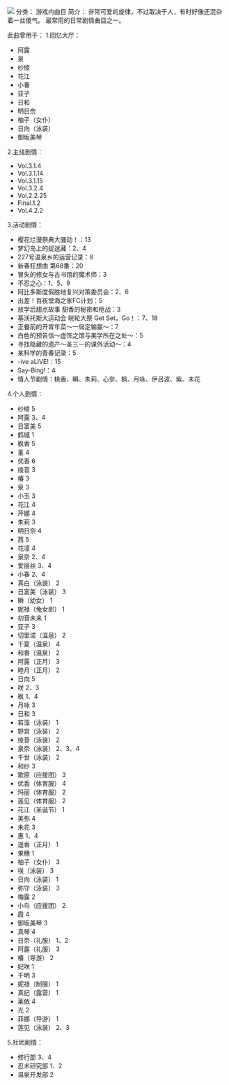 ![](//static.kivo.wiki/images/music/cover/OGvrDcfc76gNh8J3UjjpI04C7nKYfM28.png)
分类： 游戏内曲目
简介：
非常可爱的旋律，不过取决于人，有时好像还混杂着一丝傻气。
最常用的日常剧情曲目之一。

此曲曾用于：
1.回忆大厅：
 - 阿露
 - 泉
 - 纱绫
 - 花江
 - 小春
 - 亚子
 - 日和
 - 明日奈
 - 柚子（女仆）
 - 日向（泳装）
 - 御坂美琴

2.主线剧情：
 - Vol.3.1.4
 - Vol.3.1.14
 - Vol.3.1.15
 - Vol.3.2.4
 - Vol.2.2.25
 - Final.1.2
 - Vol.4.2.2

3.活动剧情：
 - 樱花烂漫祭典大骚动！：13
 - 梦幻岛上的捉迷藏：2、4
 - 227号温泉乡的运营记录：8
 - 新春狂想曲 第68番：20
 - 冒失的修女与古书馆的魔术师：3
 - 不忍之心：1、5、9
 - 阿比多斯度假胜地复兴对策委员会：2、6
 - 出差！百夜堂海之家FC计划：5
 - 放学后甜点故事 甜香的秘密和枪战：3
 - 基沃托斯大运动会 晄轮大祭 Get Set，Go！：7、18
 - 正餐前的开胃年菜～一局定输赢～：7
 - 白色的预告信～虚饰之馆与美学所在之处～：5
 - 寻找隐藏的遗产～圣三一的课外活动～：4
 - 某科学的青春记录：5
 - -ive aLIVE!：15
 - Say-Bing!：4
 - 情人节剧情：桃香、瞬、朱莉、心奈、枫、月咏、伊吕波、紫、未花

4.个人剧情：
 - 纱绫 5
 - 阿露 3、4
 - 日富美 5
 - 鹤城 1
 - 枫香 5
 - 堇 4
 - 优香 6
 - 绫音 3
 - 椿 3
 - 泉 3
 - 小玉 3
 - 花江 4
 - 芹娜 4
 - 朱莉 3
 - 明日奈 4
 - 茜 5
 - 花凛 4
 - 泉奈 2、4
 - 爱丽丝 3、4
 - 小春 2、4
 - 真白（泳装） 2
 - 日富美（泳装） 3
 - 瞬（幼女） 1
 - 妮禄（兔女郎） 1
 - 初音未来 1
 - 亚子 3
 - 切里诺（温泉） 2
 - 千夏（温泉） 4
 - 和香（温泉） 2
 - 阿露（正月） 3
 - 睦月（正月） 2
 - 日向 5
 - 咲 2、3
 - 枫 1、4
 - 月咏 3
 - 日和 3
 - 若藻（泳装） 1
 - 野宫（泳装） 2
 - 绫音（泳装） 2
 - 泉奈（泳装） 2、3、4
 - 千世（泳装） 2
 - 和纱 3
 - 歌原（应援团） 3
 - 优香（体育服） 4
 - 玛丽（体育服） 2
 - 莲见（体育服） 2
 - 花江（圣诞节） 1
 - 美弥 4
 - 未花 3
 - 惠 1、4
 - 遥香（正月） 1
 - 果穗 1
 - 柚子（女仆） 3
 - 咲（泳装） 3
 - 日向（泳装） 1
 - 弥守（泳装） 3
 - 梅露 2
 - 小鸟（应援团） 2
 - 霞 4
 - 御坂美琴 3
 - 真琴 4
 - 日奈（礼服） 1、2
 - 阿露（礼服） 3
 - 椿（导游） 2
 - 妃咲 1
 - 千明 3
 - 妮禄（制服） 1
 - 真纪（露营） 1
 - 莱依 4
 - 光 2
 - 菲娜（导游） 1
 - 莲见（泳装） 2、3

5.社团剧情：
 - 修行部 3、4
 - 忍术研究部 1、2
 - 温泉开发部 2

